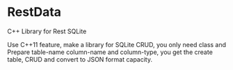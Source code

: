 # RestData
C++ Library for Rest SQLite

Use C++11 feature, make a library for SQLite CRUD, you only need class and
Prepare table-name column-name and column-type, you get the create table, 
CRUD and convert to JSON format capacity.
